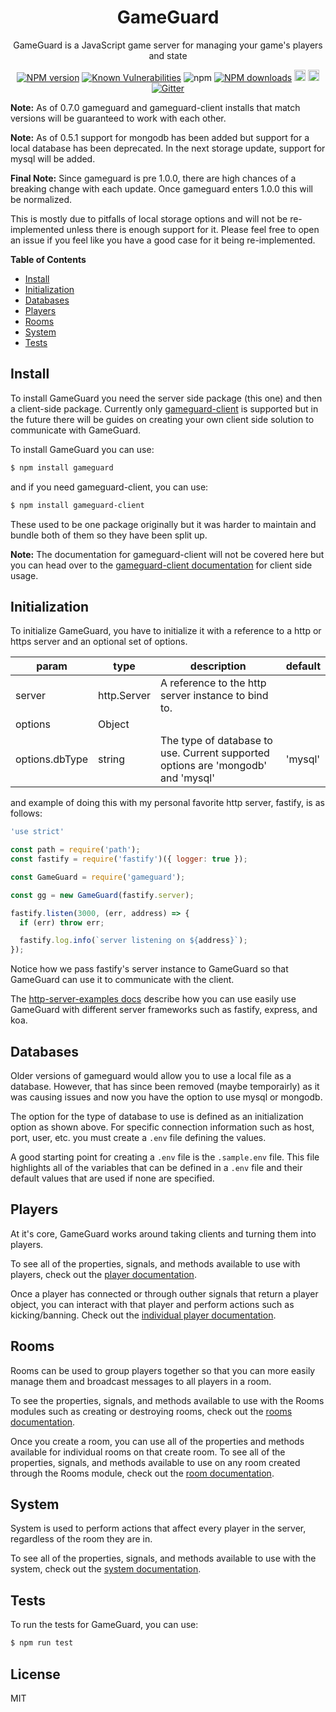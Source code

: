 <div align="center">

# GameGuard

GameGuard is a JavaScript game server for managing your game's players and state

</div>

<div align="center">

  [![NPM version](https://img.shields.io/npm/v/gameguard.svg?style=flat)](https://www.npmjs.com/package/gameguard)
  [![Known Vulnerabilities](https://snyk.io/test/github/robertcorponoi/gameguard/badge.svg)](https://snyk.io/test/github/robertcorponoi/gameguard)
  ![npm](https://img.shields.io/npm/dt/gameguard)
  [![NPM downloads](https://img.shields.io/npm/dm/gameguard.svg?style=flat)](https://www.npmjs.com/package/gameguard)
  <a href="https://badge.fury.io/js/gameguard"><img src="https://img.shields.io/github/issues/robertcorponoi/gameguard.svg" alt="issues" height="18"></a>
  <a href="https://badge.fury.io/js/gameguard"><img src="https://img.shields.io/github/license/robertcorponoi/gameguard.svg" alt="license" height="18"></a>
  [![Gitter](https://badges.gitter.im/gitterHQ/gitter.svg)](https://gitter.im/robertcorponoi)

</div>

**Note:** As of 0.7.0 gameguard and gameguard-client installs that match versions will be guaranteed to work with each other.

**Note:** As of 0.5.1 support for mongodb has been added but support for a local database has been deprecated. In the next storage update, support for mysql will be added. 

**Final Note:** Since gameguard is pre 1.0.0, there are high chances of a breaking change with each update. Once gameguard enters 1.0.0 this will be normalized.

This is mostly due to pitfalls of local storage options and will not be re-implemented unless there is enough support for it. Please feel free to open an issue if you feel like you have a good case for it being re-implemented. 

**Table of Contents**

- [Install](#install)
- [Initialization](#initialization)
- [Databases](#databases)
- [Players](#players)
- [Rooms](#rooms)
- [System](#system)
- [Tests](#tests)

## **Install**

To install GameGuard you need the server side package (this one) and then a client-side package. Currently only [gameguard-client](https://github.com/robertcorponoi/gameguard-client) is supported but in the future there will be guides on creating your own client side solution to communicate with GameGuard.

To install GameGuard you can use:

```bash
$ npm install gameguard
```

and if you need gameguard-client, you can use:

```bash
$ npm install gameguard-client
```

These used to be one package originally but it was harder to maintain and bundle both of them so they have been split up.

**Note:** The documentation for gameguard-client will not be covered here but you can head over to the [gameguard-client documentation](https://github.com/robertcorponoi/gameguard-client#README.md) for client side usage.

## **Initialization**

To initialize GameGuard, you have to initialize it with a reference to a http or https server and an optional set of options.

| param | type | description | default |
|-------|------|-------------|---------|
| server | http.Server | A reference to the http server instance to bind to. | |
| options | Object | | |
| options.dbType | string | The type of database to use. Current supported options are 'mongodb' and 'mysql' | 'mysql' |

and example of doing this with my personal favorite http server, fastify, is as follows:

```js
'use strict'

const path = require('path');
const fastify = require('fastify')({ logger: true });

const GameGuard = require('gameguard');

const gg = new GameGuard(fastify.server);

fastify.listen(3000, (err, address) => {
  if (err) throw err;

  fastify.log.info(`server listening on ${address}`);
});
```

Notice how we pass fastify's server instance to GameGuard so that GameGuard can use it to communicate with the client.

The [http-server-examples docs](docs/http-server-examples.md) describe how you can use easily use GameGuard with different server frameworks such as fastify, express, and koa.

## **Databases**

Older versions of gameguard would allow you to use a local file as a database. However, that has since been removed (maybe temporairly) as it was causing issues and now you have the option to use mysql or mongodb.

The option for the type of database to use is defined as an initialization option as shown above. For specific connection information such as host, port, user, etc. you must create a `.env` file defining the values.

A good starting point for creating a `.env` file is the `.sample.env` file. This file highlights all of the variables that can be defined in a `.env` file and their default values that are used if none are specified.

## **Players**

At it's core, GameGuard works around taking clients and turning them into players.

To see all of the properties, signals, and methods available to use with players, check out the [player documentation](docs/players.md).

Once a player has connected or through outher signals that return a player object, you can interact with that player and perform actions such as kicking/banning. Check out the [individual player documentation](docs/player.md).

## **Rooms**

Rooms can be used to group players together so that you can more easily manage them and broadcast messages to all players in a room.

To see the properties, signals, and methods available to use with the Rooms modules such as creating or destroying rooms, check out the [rooms documentation](docs/rooms.md).

Once you create a room, you can use all of the properties and methods available for individual rooms on that create room. To see all of the properties, signals, and methods available to use on any room created through the Rooms module, check out the [room documentation](docs/room.md).

## **System**

System is used to perform actions that affect every player in the server, regardless of the room they are in.

To see all of the properties, signals, and methods available to use with the system, check out the [system documentation](docs/system.md).

## **Tests**

To run the tests for GameGuard, you can use:

```bash
$ npm run test
```

## **License**

MIT
